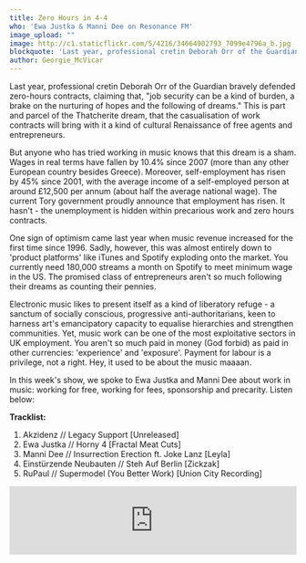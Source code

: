 ```yaml
---
title: Zero Hours in 4-4
who: 'Ewa Justka & Manni Dee on Resonance FM'
image_upload: ""
image: http://c1.staticflickr.com/5/4216/34664902793_7099e4796a_b.jpg
blockquote: 'Last year, professional cretin Deborah Orr of the Guardian bravely defended zero-hours contracts, claiming that, "job security can be a kind of burden, a brake on the nurturing of hopes and the following of dreams." This is part and parcel of the Thatcherite dream, that the casualisation of work contracts will bring with it a kind of cultural Renaissance of free agents and entrepreneurs. '
author: Georgie_McVicar
---
```

Last year, professional cretin Deborah Orr of the Guardian bravely defended zero-hours contracts, claiming that, "job security can be a kind of burden, a brake on the nurturing of hopes and the following of dreams." This is part and parcel of the Thatcherite dream, that the casualisation of work contracts will bring with it a kind of cultural Renaissance of free agents and entrepreneurs. 

But anyone who has tried working in music knows that this dream is a sham. Wages in real terms have fallen by 10.4% since 2007 (more than any other European country besides Greece). Moreover, self-employment has risen by 45% since 2001, with the average income of a self-employed person at around £12,500 per annum (about half the average national wage). The current Tory government proudly announce that employment has risen. It hasn't - the unemployment is hidden within precarious work and zero hours contracts. 

One sign of optimism came last year when music revenue increased for the first time since 1996. Sadly, however, this was almost entirely down to 'product platforms' like iTunes and Spotify exploding onto the market. You currently need 180,000 streams a month on Spotify to meet minimum wage in the US. The promised class of entrepreneurs aren't so much following their dreams as counting their pennies. 

Electronic music likes to present itself as a kind of liberatory refuge - a sanctum of socially conscious, progressive anti-authoritarians, keen to harness art's emancipatory capacity to equalise hierarchies and strengthen communities. Yet, music work can be one of the most exploitative sectors in UK employment. You aren't so much paid in money (God forbid) as paid in other currencies: 'experience' and 'exposure'. Payment for labour is a privilege, not a right. Hey, it used to be about the music maaaan. 

In this week's show, we spoke to Ewa Justka and Manni Dee about work in music: working for free, working for fees, sponsorship and precarity. Listen below: 

**Tracklist:**

1) Akzidenz // Legacy Support [Unreleased] <br>
2) Ewa Justka // Horny 4 [Fractal Meat Cuts] <br>
3) Manni Dee // Insurrection Erection ft. Joke Lanz [Leyla] <br>
4) Einstürzende Neubauten // Steh Auf Berlin [Zickzak] <br>
5) RuPaul // Supermodel (You Better Work) [Union City Recording] <br>


<iframe width="100%" height="120" src="https://www.mixcloud.com/widget/iframe/?hide_cover=1&light=1&feed=%2FResonance%2Fstray-landings-22nd-june-2017%2F" frameborder="0" ></iframe>